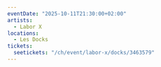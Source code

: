 ```yaml
---
eventDate: "2025-10-11T21:30:00+02:00"
artists:
  - Labor X
locations:
  - Les Docks
tickets:
  seetickets: "/ch/event/labor-x/docks/3463579"
---
```

